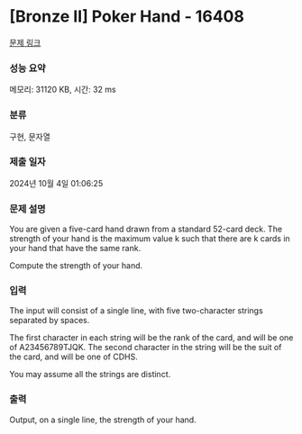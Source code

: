 # [Bronze II] Poker Hand - 16408 

[문제 링크](https://www.acmicpc.net/problem/16408) 

### 성능 요약

메모리: 31120 KB, 시간: 32 ms

### 분류

구현, 문자열

### 제출 일자

2024년 10월 4일 01:06:25

### 문제 설명

<p>You are given a five-card hand drawn from a standard 52-card deck. The strength of your hand is the maximum value k such that there are k cards in your hand that have the same rank.</p>

<p>Compute the strength of your hand.</p>

### 입력 

 <p>The input will consist of a single line, with five two-character strings separated by spaces.</p>

<p>The first character in each string will be the rank of the card, and will be one of A23456789TJQK. The second character in the string will be the suit of the card, and will be one of CDHS.</p>

<p>You may assume all the strings are distinct.</p>

### 출력 

 <p>Output, on a single line, the strength of your hand.</p>

